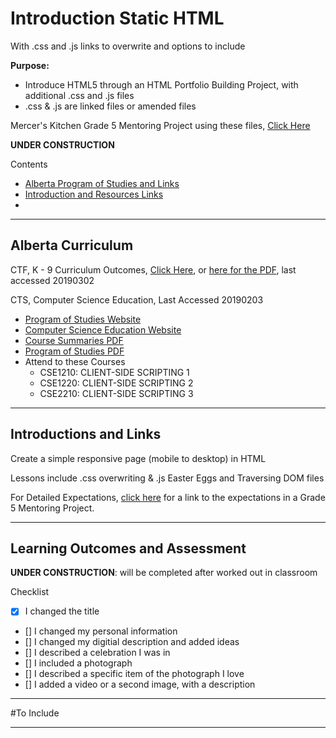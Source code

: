 # Introduction Static HTML
With .css and .js links to overwrite and options to include

**Purpose:**
- Introduce HTML5 through an HTML Portfolio Building Project, with additional .css and .js files
- .css & .js are linked files or amended files

Mercer's Kitchen Grade 5 Mentoring Project using these files, <a href="https://github.com/MercersKitchen/Website-Mentoring">Click Here</a>

**UNDER CONSTRUCTION**

Contents
- <a href="https://github.com/Dev-Outreach/Introduction-Static-HTML/blob/master/README.md#alberta-curriculum">Alberta Program of Studies and Links</a>
- <a href="https://github.com/Dev-Outreach/Introduction-Static-HTML/blob/master/README.md#introductions-and-links">Introduction and Resources Links</a>
- <a href=""></a>

---

## Alberta Curriculum

CTF, K - 9 Curriculum Outcomes, <a href="https://education.alberta.ca/career-and-technology-foundations/program-of-studies/everyone/ctf-program-of-studies/">Click Here</a>, or <a href="https://education.alberta.ca/media/3795641/ctf-program-of-studies-jan-4-2019.pdf">here for the PDF</a>, last accessed 20190302

CTS, Computer Science Education, Last Accessed 20190203
- <a href="https://education.alberta.ca/career-and-technology-studies/programs-of-study/">Program of Studies Website</a>
- <a href="https://education.alberta.ca/career-and-technology-studies/bit-cluster-businessadminfinanceit/everyone/bit-occupational-areas/">Computer Science Education Website</a>
- <a href="https://education.alberta.ca/media/159478/cse_sum.pdf">Course Summaries PDF</a>
- <a href="https://education.alberta.ca/media/159479/cse_pos.pdf">Program of Studies PDF</a>
- Attend to these Courses
  - CSE1210: CLIENT-SIDE SCRIPTING 1
  - CSE1220: CLIENT-SIDE SCRIPTING 2
  - CSE2210: CLIENT-SIDE SCRIPTING 3

---

## Introductions and Links

Create a simple responsive page (mobile to desktop) in HTML

Lessons include .css overwriting & .js Easter Eggs and Traversing DOM files

For Detailed Expectations, 
<a href="https://github.com/MercersKitchen/Website-Mentoring#expectations">click here</a> 
for a link to the expectations in a Grade 5 Mentoring Project.

---

## Learning Outcomes and Assessment

**UNDER CONSTRUCTION**: will be completed after worked out in classroom

Checklist
- [x] I changed the title
- [] I changed my personal information
- [] I changed my digitial description and added ideas
- [] I described a celebration I was in
- [] I included a photograph
- [] I described a specific item of the photograph I love
- [] I added a video or a second image, with a description

---

#To Include


---
